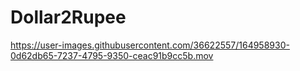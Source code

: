 # Dollar2Rupee
 


https://user-images.githubusercontent.com/36622557/164958930-0d62db65-7237-4795-9350-ceac91b9cc5b.mov

